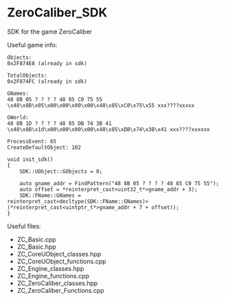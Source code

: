 # ZeroCaliber_SDK
SDK for the game ZeroCaliber

Useful game info:
```
Objects:
0x2F874E8 (already in sdk)

TotalObjects: 
0x2F874FC (already in sdk)

GNames:
48 8B 05 ? ? ? ? 48 85 C0 75 55
\x48\x8B\x05\x00\x00\x00\x00\x48\x85\xC0\x75\x55 xxx????xxxxx

GWorld:
48 8B 1D ? ? ? ? 48 85 DB 74 3B 41
\x48\x8B\x1d\x00\x00\x00\x00\x48\x85\xDB\x74\x3B\x41 xxx????xxxxxx

ProcessEvent: 65
CreateDefaultObject: 102

void init_sdk()
{
	SDK::UObject::GObjects = 0;

	auto gname_addr = FindPattern("48 8B 05 ? ? ? ? 48 85 C0 75 55");
	auto offset = *reinterpret_cast<uint32_t*>gname_addr + 3);
	SDK::FName::GNames = reinterpret_cast<decltype(SDK::FName::GNames)>(*reinterpret_cast<uintptr_t*>gname_addr + 7 + offset));
}
```

Useful files:
- ZC_Basic.cpp
- ZC_Basic.hpp
- ZC_CoreUObject_classes.hpp
- ZC_CoreUObject_functions.cpp
- ZC_Engine_classes.hpp
- ZC_Engine_functions.cpp
- ZC_ZeroCaliber_classes.hpp
- ZC_ZeroCaliber_Functions.cpp

